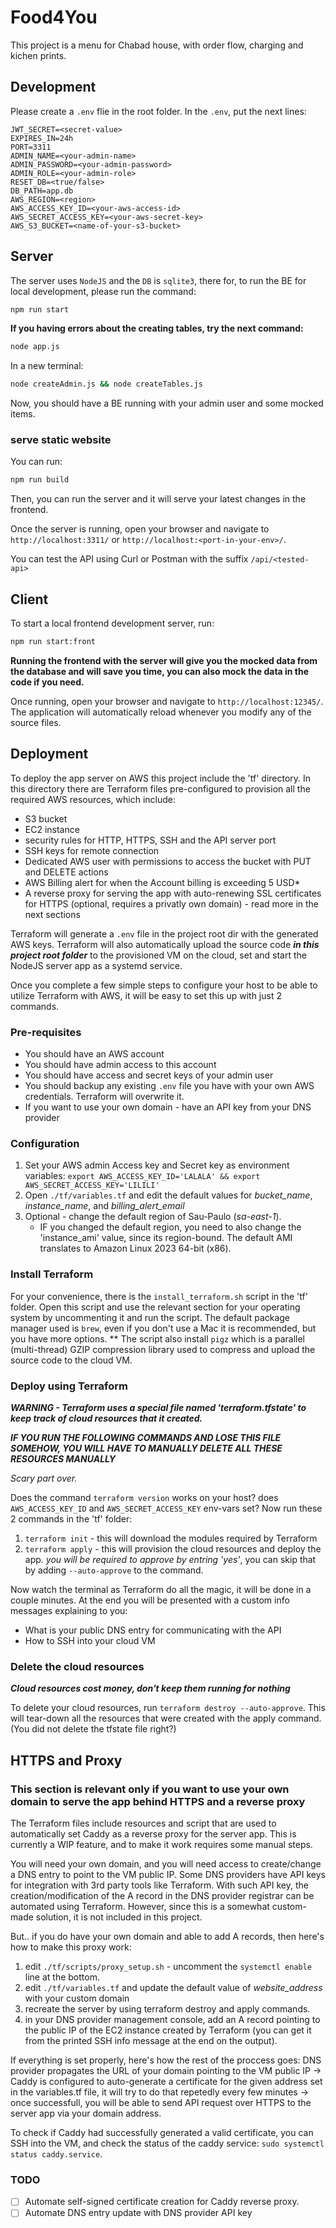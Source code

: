 # Food4You

This project is a menu for Chabad house, with order flow, charging and kichen prints.

## Development

Please create a `.env` flie in the root folder.
In the `.env`, put the next lines:

```.env
JWT_SECRET=<secret-value>
EXPIRES_IN=24h
PORT=3311
ADMIN_NAME=<your-admin-name>
ADMIN_PASSWORD=<your-admin-password>
ADMIN_ROLE=<your-admin-role>
RESET_DB=<true/false>
DB_PATH=app.db
AWS_REGION=<region>
AWS_ACCESS_KEY_ID=<your-aws-access-id>
AWS_SECRET_ACCESS_KEY=<your-aws-secret-key>
AWS_S3_BUCKET=<name-of-your-s3-bucket>
```

## Server

The server uses `NodeJS` and the `DB` is `sqlite3`, there for, to run the BE for local development, please run the command:

```bash
npm run start
```

**If you having errors about the creating tables, try the next command:**

```bash
node app.js
```

In a new terminal:

```bash
node createAdmin.js && node createTables.js
```

Now, you should have a BE running with your admin user and some mocked items.

### serve static website

You can run:

```bash
npm run build
```

Then, you can run the server and it will serve your latest changes in the frontend.

Once the server is running, open your browser and navigate to `http://localhost:3311/` or `http://localhost:<port-in-your-env>/`.

You can test the API using Curl or Postman with the suffix `/api/<tested-api>`

## Client

To start a local frontend development server, run:

```bash
npm run start:front
```

**Running the frontend with the server will give you the mocked data from the database and will save you time, you can also mock the data in the code if you need.**

Once running, open your browser and navigate to `http://localhost:12345/`. The application will automatically reload whenever you modify any of the source files.

## Deployment

To deploy the app server on AWS this project include the 'tf' directory.
In this directory there are Terraform files pre-configured to provision all the required AWS resources, which include:

* S3 bucket
* EC2 instance
* security rules for HTTP, HTTPS, SSH and the API server port
* SSH keys for remote connection
* Dedicated AWS user with permissions to access the bucket with PUT and DELETE actions
* AWS Billing alert for when the Account billing is exceeding 5 USD*
* A reverse proxy for serving the app with auto-renewing SSL certificates for HTTPS (optional, requires a privatly own domain) - read more in the next sections

Terraform will generate a `.env` file in the project root dir with the generated AWS keys.
Terraform will also automatically upload the source code ***in this project root folder*** to the provisioned VM on the cloud, set and start the NodeJS server app as a systemd service.

Once you complete a few simple steps to configure your host to be able to utilize Terraform with AWS, it will be easy to set this up with just 2 commands.

### Pre-requisites

* You should have an AWS account
* You should have admin access to this account
* You should have access and secret keys of your admin user
* You should backup any existing `.env` file you have with your own AWS credentials. Terraform will overwrite it.
* If you want to use your own domain - have an API key from your DNS provider

### Configuration

1. Set your AWS admin Access key and Secret key as environment variables:  `export AWS_ACCESS_KEY_ID='LALALA' && export AWS_SECRET_ACCESS_KEY='LILILI'`
2. Open `./tf/variables.tf` and edit the default values for *bucket_name*, *instance_name*, and *billing_alert_email*
3. Optional - change the default region of Sau-Paulo (*sa-east-1*).
    * IF you changed the default region, you need to also change the 'instance_ami' value, since its region-bound.
    The default AMI translates to Amazon Linux 2023 64-bit (x86).

### Install Terraform

For your convenience, there is the `install_terraform.sh` script in the 'tf' folder.
Open this script and use the relevant section for your operating system by uncommenting it and run the script.
The default package manager used is `brew`, even if you don't use a Mac it is recommended, but you have more options.
** The script also install `pigz` which is a parallel (multi-thread) GZIP compression library used to compress and upload the source code to the cloud VM.

### Deploy using Terraform

***WARNING - Terraform uses a special file named 'terraform.tfstate' to keep track of cloud resources that it created.***

***IF YOU RUN THE FOLLOWING COMMANDS AND LOSE THIS FILE SOMEHOW, YOU WILL HAVE TO MANUALLY DELETE ALL THESE RESOURCES MANUALLY***

*Scary part over.*

Does the command `terraform version` works on your host? does `AWS_ACCESS_KEY_ID` and `AWS_SECRET_ACCESS_KEY` env-vars set?
Now run these 2 commands in the 'tf' folder:

1. `terraform init` - this will download the modules required by Terraform
2. `terraform apply` - this will provision the cloud resources and deploy the app. *you will be required to approve by entring 'yes'*, you can skip that by adding `--auto-approve` to the command.

Now watch the terminal as Terraform do all the magic, it will be done in a couple minutes.
At the end you will be presented with a custom info messages explaining to you:

* What is your public DNS entry for communicating with the API
* How to SSH into your cloud VM

### Delete the cloud resources

***Cloud resources cost money, don't keep them running for nothing***

To delete your cloud resources, run `terraform destroy --auto-approve`.
This will tear-down all the resources that were created with the apply command. (You did not delete the tfstate file right?)

## HTTPS and Proxy

### This section is relevant only if you want to use your own domain to serve the app behind HTTPS and a reverse proxy

The Terraform files include resources and script that are used to automatically set Caddy as a reverse proxy for the server app.
This is currently a WIP feature, and to make it work requires some manual steps.

You will need your own domain, and you will need access to create/change a DNS entry to point to the VM public IP.
Some DNS providers have API keys for integration with 3rd party tools like Terraform. With such API key, the creation/modification of the A record in the DNS provider registrar can be automated using Terraform.
However, since this is a somewhat custom-made solution, it is not included in this project.

But.. if you do have your own domain and able to add A records, then here's how to make this proxy work:

1. edit `./tf/scripts/proxy_setup.sh` - uncomment the `systemctl enable` line at the bottom.
2. edit `./tf/variables.tf` and update the default value of *website_address* with your custom domain
3. recreate the server by using terraform destroy and apply commands.
4. in your DNS provider management console, add an A record pointing to the public IP of the EC2 instance created by Terraform (you can get it from the printed SSH info message at the end on the output).

If everything is set properly, here's how the rest of the proccess goes:
DNS provider propagates the URL of your domain pointing to the VM public IP -> Caddy is configured to auto-generate a certificate for the given address set in the variables.tf file, it will try to do that repetedly every few minutes -> once successfull, you will be able to send API request over HTTPS to the server app via your domain address.

To check if Caddy had successfully generated a valid certificate, you can SSH into the VM, and check the status of the caddy service: `sudo systemctl status caddy.service`.

### TODO

- [ ] Automate self-signed certificate creation for Caddy reverse proxy.
- [ ] Automate DNS entry update with DNS provider API key
